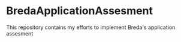 # BredaApplicationAssesment
This repository contains my efforts to implement Breda's application assesment
